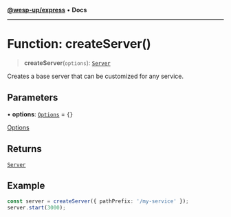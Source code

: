 [**@wesp-up/express**](../README.md) • **Docs**

***

# Function: createServer()

> **createServer**(`options`): [`Server`](../classes/Server.md)

Creates a base server that can be customized for any service.

## Parameters

• **options**: [`Options`](../interfaces/Options.md) = `{}`

[Options](../interfaces/Options.md)

## Returns

[`Server`](../classes/Server.md)

## Example

```typescript
const server = createServer({ pathPrefix: '/my-service' });
server.start(3000);
```
